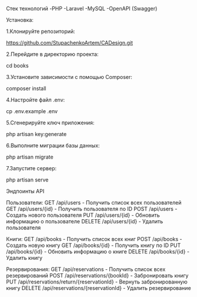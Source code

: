 Стек технологий
-PHP
-Laravel
-MySQL
-OpenAPI (Swagger)

Установка:

1.Клонируйте репозиторий:

https://github.com/StupachenkoArtem/CADesign.git

2.Перейдите в директорию проекта:

cd books

3.Установите зависимости с помощью Composer:

composer install

4.Настройте файл .env:

cp .env.example .env

5.Сгенерируйте ключ приложения:

php artisan key:generate

6.Выполните миграции базы данных:

php artisan migrate

7.Запустите сервер:

php artisan serve


Эндпоинты API

Пользователи:
GET /api/users - Получить список всех пользователей
GET /api/users/{id} - Получить пользователя по ID
POST /api/users - Создать нового пользователя
PUT /api/users/{id} - Обновить информацию о пользователе
DELETE /api/users/{id} - Удалить пользователя

Книги:
GET /api/books - Получить список всех книг
POST /api/books - Создать новую книгу
GET /api/books/{id} - Получить книгу по ID
PUT /api/books/{id} - Обновить информацию о книге
DELETE /api/books/{id} - Удалить книгу

Резервирования:
GET /api/reservations - Получить список всех резервирований
POST /api/reservations/{bookId} - Забронировать книгу
PUT /api/reservations/return/{reservationId} - Вернуть забронированную книгу
DELETE /api/reservations/{reservationId} - Удалить резервирование